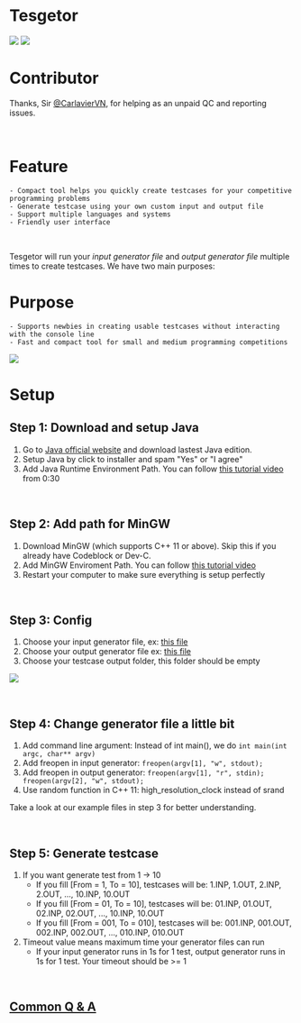 #  Tesgetor
![](https://img.shields.io/badge/java-1.8%2B-orange) ![](https://img.shields.io/badge/window-7%2B-blue)

# Contributor
Thanks, Sir [@CarlavierVN](https://github.com/CarlavierVN), for helping as an unpaid QC and reporting issues. 


<br/>

# Feature
	- Compact tool helps you quickly create testcases for your competitive programming problems
	- Generate testcase using your own custom input and output file
	- Support multiple languages and systems
	- Friendly user interface
	
<br/>

Tesgetor will run your _input generator file_ and _output generator file_ multiple times to create testcases.
We have two main purposes:


# Purpose
	- Supports newbies in creating usable testcases without interacting with the console line
	- Fast and compact tool for small and medium programming competitions

	
![](https://i.ibb.co/vxKSpnr/a.png)

#  Setup

## Step 1: Download and setup Java

1. Go to [Java official website](https://www.java.com/en/download/ "java.com") and download lastest Java edition.
2. Setup Java by click to installer and spam "Yes" or "I agree"
3. Add Java Runtime Environment Path. You can follow [this tutorial video](https://www.youtube.com/watch?v=LnuUB-jydyU&t=30s "") from 0:30

<br/>

## Step 2: Add path for MinGW 
1. Download MinGW (which supports C++ 11 or above). Skip this if you already have Codeblock or Dev-C.
2. Add MinGW Enviroment Path. You can follow [this tutorial video](https://www.youtube.com/watch?v=mQra00mT3Dg)
3. Restart your computer to make sure everything is setup perfectly

<br/>

## Step 3: Config
1. Choose your input generator file, ex: [this file](https://paste.ubuntu.com/p/Fgp97tYPwS/)
2. Choose your output generator file ex: [this file](https://paste.ubuntu.com/p/gtPtN8QfBR/)
3. Choose your testcase output folder, this folder should be empty

![](https://i.ibb.co/1MQhHvx/Untitled1.png)
  
<br/>

## Step 4: Change generator file a little bit

1. Add command line argument: Instead of int main(), we do ```int main(int argc, char** argv)```
2. Add freopen in input generator: ```freopen(argv[1], "w", stdout);```
3. Add freopen in output generator: ```freopen(argv[1], "r", stdin); freopen(argv[2], "w", stdout);```
4. Use random function in C++ 11: high_resolution_clock instead of srand

Take a look at our example files in step 3 for better understanding.

<br/>

## Step 5: Generate testcase

1. If you want generate test from 1 -> 10
	+ If you fill [From = 1, To = 10], testcases will be: 1.INP, 1.OUT, 2.INP, 2.OUT, ..., 10.INP, 10.OUT
	+ If you fill [From = 01, To = 10], testcases will be: 01.INP, 01.OUT, 02.INP, 02.OUT, ..., 10.INP, 10.OUT
	+ If you fill [From = 001, To = 010], testcases will be: 001.INP, 001.OUT, 002.INP, 002.OUT, ..., 010.INP, 010.OUT
2. Timeout value means maximum time your generator files can run
	+ If your input generator runs in 1s for 1 test, output generator runs in 1s for 1 test. Your timeout should be >= 1
	
<br/>

## [Common Q & A](https://docs.google.com/document/d/1w9JIjzzNQg1ZDh0nMADl1f9dTTImvJUBrhCzo2S_EGM/edit?usp=sharing)
